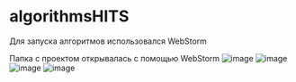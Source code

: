 # algorithmsHITS

Для запуска алгоритмов использовался WebStorm

Папка с проектом открывалась с помощью WebStorm
![image](https://user-images.githubusercontent.com/120786249/233787434-b0d7244e-6022-414a-ac97-4c0859995f94.png)
![image](https://user-images.githubusercontent.com/120786249/233787456-2ed6c5f7-2c58-4107-9044-ae03eedefd5d.png)
![image](https://user-images.githubusercontent.com/120786249/233787490-76768dd0-d4a4-4805-8a49-b89364a3d96e.png)
![image](https://user-images.githubusercontent.com/120786249/233787502-d9aadb8c-6ea3-4056-a40a-4d622c78e9fb.png)
